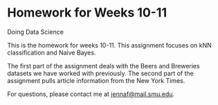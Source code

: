 # Homework for Weeks 10-11
Doing Data Science

This is the homework for weeks 10-11. This assignment focuses on kNN classification and Naive Bayes.

The first part of the assignment deals with the Beers and Breweries datasets we have worked with previously. The second part of the assignment pulls article information from the New York Times.

For questions, please contact me at jennaf@mail.smu.edu.
